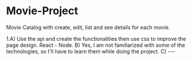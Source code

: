 # Movie-Project
Movie Catalog with create, edit, list and see details for each movie.


1.A) Use the api and create the functionalities then use css to improve the page design. React - Node.
B) Yes, I am not familiarized with some of the technologies, so I'll have to learn them while doing the project.
C) ---

